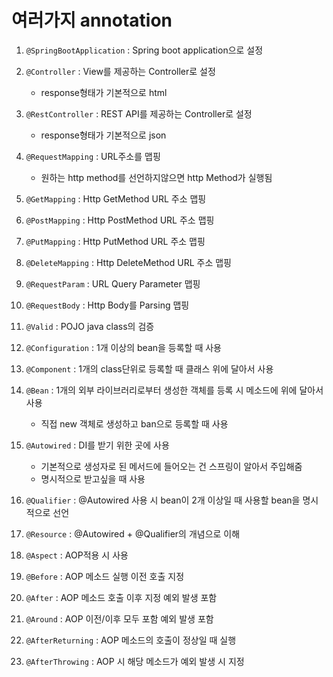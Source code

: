 # 여러가지 annotation

1. `@SpringBootApplication` :  Spring boot application으로 설정
2. `@Controller` : View를 제공하는 Controller로 설정

   - response형태가 기본적으로 html

3. `@RestController` : REST API를 제공하는 Controller로 설정
   - response형태가 기본적으로 json
4. `@RequestMapping` : URL주소를 맵핑

   - 원하는 http method를 선언하지않으면 http Method가 실행됨

5. `@GetMapping` : Http GetMethod URL 주소 맵핑
6. `@PostMapping` : Http PostMethod URL 주소 맵핑
7. `@PutMapping` : Http PutMethod URL 주소 맵핑
8. `@DeleteMapping` : Http DeleteMethod URL 주소 맵핑
9.  `@RequestParam` : URL  Query Parameter 맵핑
10. `@RequestBody` : Http Body를 Parsing 맵핑
11. `@Valid` : POJO java class의 검증
12. `@Configuration` : 1개 이상의 bean을 등록할 때 사용
13. `@Component` : 1개의 class단위로 등록할 때 클래스 위에 달아서 사용
14. `@Bean` : 1개의 외부 라이브러리로부터 생성한 객체를 등록 시 메소드에 위에 달아서 사용
    - 직접 new 객체로 생성하고 ban으로 등록할 때 사용

15. `@Autowired` : DI를 받기 위한 곳에 사용

    - 기본적으로 생성자로 된 메서드에 들어오는 건 스프링이 알아서 주입해줌
    - 명시적으로 받고싶을 때 사용

16. `@Qualifier` : @Autowired 사용 시 bean이 2개 이상일 때 사용할 bean을 명시적으로 선언
17. `@Resource` : @Autowired + @Qualifier의 개념으로 이해
18. `@Aspect` : AOP적용 시 사용
19. `@Before` : AOP 메소드 실행 이전 호출 지정
20. `@After` : AOP 메소드 호출 이후 지정 예외 발생 포함
21. `@Around` : AOP 이전/이후 모두 포함 예외 발생 포함
22. `@AfterReturning` : AOP 메소드의 호출이 정상일 때 실행
23. `@AfterThrowing` : AOP 시 해당 메소드가 예외 발생 시 지정
